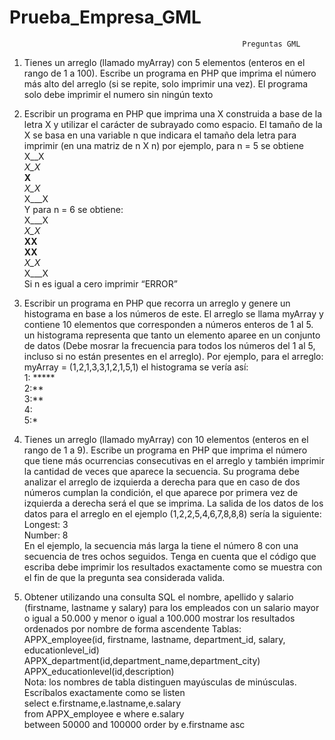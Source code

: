 # Prueba_Empresa_GML
                                                        Preguntas GML

1. Tienes un arreglo (llamado myArray) con 5 elementos (enteros en el rango de 1 a 100). Escribe un programa en PHP que imprima el número más alto del arreglo (si se repite, solo imprimir una vez). El programa solo debe imprimir el numero sin ningún texto

2. Escribir un programa en PHP que imprima una X construida a base de la letra X y utilizar el carácter de subrayado como espacio. El tamaño de la X se basa en una variable n que indicara el tamaño dela letra para imprimir (en una matriz de n X n) por ejemplo, para n = 5 se obtiene <br>
X__X  <br>
_X_X_ <br>
__X__ <br>
_X_X_ <br>
X___X <br>
Y para n = 6 se obtiene: <br>
X___X <br>
_X_X_ <br>
__XX__ <br>
__XX__ <br>
_X_X_ <br>
X___X <br>
Si n es igual a cero imprimir “ERROR” <br>

3. Escribir un programa en PHP que recorra un arreglo y genere un histograma en base a los números de este. El arreglo se llama myArray y contiene 10 elementos que corresponden a números enteros de 1 al 5. un histograma representa que tanto un elemento aparee en un conjunto de datos (Debe mosrar la frecuencia para todos los números del 1 al 5, incluso si no están presentes en el arreglo). Por ejemplo, para el arreglo: <br>
myArray = (1,2,1,3,3,1,2,1,5,1) el histograma se vería así: <br>
1: ***** <br>
2:** <br>
3:** <br>
4: <br>
5:* <br>

4. Tienes un arreglo (llamado myArray) con 10 elementos (enteros en el rango de 1 a 9). Escribe un programa en PHP que imprima el número que tiene más ocurrencias consecutivas en el arreglo y también imprimir la cantidad de veces que aparece la secuencia.
Su programa debe analizar el arreglo de izquierda a derecha para que en caso de dos números cumplan la condición, el que aparece por primera vez de izquierda a derecha será el que se imprima. La salida de los datos de los datos para el arreglo en el ejemplo (1,2,2,5,4,6,7,8,8,8) sería la siguiente: <br>
Longest: 3 <br>
Number: 8 <br>
En el ejemplo, la secuencia más larga la tiene el número 8 con una secuencia de tres ochos seguidos. Tenga en cuenta que el código que escriba debe imprimir los resultados exactamente como se muestra con el fin de que la pregunta sea considerada valida. <br>

5. Obtener utilizando una consulta SQL el nombre, apellido y salario (firstname, lastname y salary) para los empleados con un salario mayor o igual a 50.000 y menor o igual a 100.000 mostrar los resultados ordenados por nombre de forma ascendente
Tablas: <br>
APPX_employee(id, firstname, lastname, department_id, salary, educationlevel_id) <br>
APPX_department(id,department_name,department_city) <br>
APPX_educationlevel(id,description) <br>
Nota: los nombres de tabla distinguen mayúsculas de minúsculas. Escríbalos exactamente como se listen <br>
select e.firstname,e.lastname,e.salary <br>
from APPX_employee e where e.salary <br>
between 50000 and 100000  order by  e.firstname asc <br>








